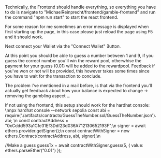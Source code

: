 Technically, the Frontend should handle everything, so everything you have to do is navigate to "MichaelReinprecht/frontend/gamble-frontend" and run the command "npm run start" to start the react frontend.

For some reason for me sometimes an error message is displayed when first starting up the page, in this case please just reload the page using F5 and it should work.

Next connect your Wallet via the "Connect Wallet" Button.

At this point you should be able to guess a number between 1 and 9, if you guess the correct number you'll win the reward pool, otherwhise the payment for your guess (0.01) will be added to the rewardpool. Feedback if you've won or not will be provided, this however takes some times since you have to wait for the transaction to conclude.

The problem I've mentioned in a mail before, is that via the frontend you'll actually get feedback about how your balance is expected to change -> removing the gambling aspect ... 

If not using the frontend, this setup should work for the hardhat console: 
\nnpx hardhat console --network sepolia
const abi = require('./artifacts/contracts/GuessTheNumber.sol/GuessTheNumber.json').abi; \n
const contractAddress = "0xCddd593a1Cfe31Ef3Ddf23d036A712130652193F";\n
signer = await ethers.provider.getSigner();\n
const contractWithSigner = new ethers.Contract(contractAddress, abi, signer);\n

//Make a guess
guessTx = await contractWithSigner.guess(5, { value: ethers.parseEther("0.01") });
